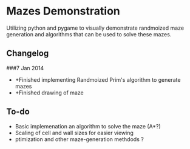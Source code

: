 Mazes Demonstration
====================
Utilizing python and pygame to visually demonstrate randmoized maze generation and algorithms that can be used to solve these mazes.

Changelog
-----------
###7 Jan 2014
* +Finished implementing Randmoized Prim's algorithm to generate mazes
* +Finished drawing of maze

To-do
-----------
* Basic implemenation an algorithm to solve the maze (A*?)
* Scaling of cell and wall sizes for easier viewing
* ptimization and other maze-generation methdods ?
